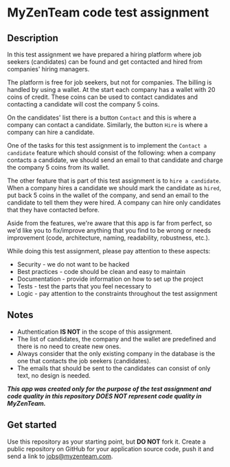 
# MyZenTeam code test assignment

## Description

In this test assignment we have prepared a hiring platform where job seekers (candidates) can be found and get contacted and hired from companies' hiring managers.

The platform is free for job seekers, but not for companies.
The billing is handled by using a wallet. At the start each company has a wallet with 20 coins of credit.
These coins can be used to contact candidates and contacting a candidate will cost the company 5 coins.

On the candidates' list there is a button `Contact` and this is where a company can contact a candidate.
Similarly, the button `Hire` is where a company can hire a candidate.

One of the tasks for this test assignment is to implement the `Contact a candidate` feature which should consist of the following:
when a company contacts a candidate, we should send an email to that candidate and charge the company 5 coins from its wallet.

The other feature that is part of this test assignment is to `hire a candidate`.
When a company hires a candidate we should mark the candidate as `hired`, put back 5 coins in the wallet of the company, and send an email to the candidate to tell them they were hired.
A company can hire only candidates that they have contacted before.

Aside from the features, we're aware that this app is far from perfect, so we'd like you to fix/improve anything that you find to be wrong or needs improvement (code, architecture, naming, readability, robustness, etc.).

While doing this test assignment, please pay attention to these aspects:

- Security - we do not want to be hacked
- Best practices - code should be clean and easy to maintain
- Documentation - provide information on how to set up the project
- Tests - test the parts that you feel necessary to
- Logic - pay attention to the constraints throughout the test assignment

## Notes
- Authentication **IS NOT** in the scope of this assignment.
- The list of candidates, the company and the wallet are predefined and there is no need to create new ones.
- Always consider that the only existing company in the database is the one that contacts the job seekers (candidates).
- The emails that should be sent to the candidates can consist of only text, no design is needed.


_**This app was created only for the purpose of the test assignment and code quality in this repository DOES NOT represent code quality in MyZenTeam.**_

## Get started

Use this repository as your starting point, but **DO NOT** fork it. Create a public repository on GitHub for your application source code, push it and send a link to jobs@myzenteam.com.
